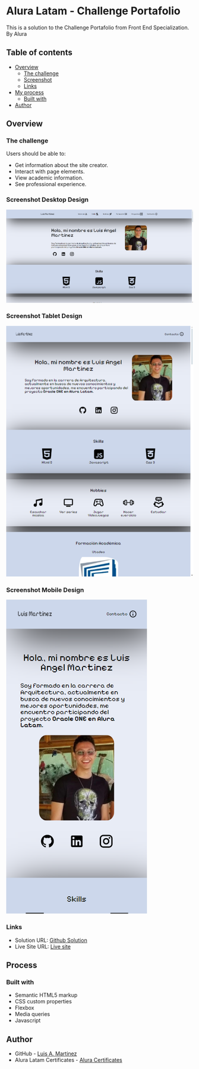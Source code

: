 # Alura Latam - Challenge Portafolio

This is a solution to the Challenge Portafolio from Front End Specialization.
By Alura 

## Table of contents

- [Overview](#overview)
  - [The challenge](#the-challenge) 
  - [Screenshot](#screenshot)
  - [Links](#links)
- [My process](#my-process)
  - [Built with](#built-with)
- [Author](#author)

## Overview

### The challenge

Users should be able to:

- Get information about the site creator.
- Interact with page elements.
- View academic information.
- See professional experience.

### Screenshot Desktop Design

![](/img/desktop-design.png)

### Screenshot Tablet Design

![](/img/tablet-design.png)

### Screenshot Mobile Design

![](/img/mobile-design.png)


### Links

- Solution URL: [Github Solution](https://github.com/LuisAngel96/Portafolio)
- Live Site URL: [Live site](https://luisangel96.github.io/Portafolio/)

## Process

### Built with

- Semantic HTML5 markup
- CSS custom properties
- Flexbox
- Media queries
- Javascript

## Author

- GitHub - [Luis A. Martinez](https://github.com/LuisAngel96)
- Alura Latam Certificates - [Alura Certificates](https://app.aluracursos.com/user/luisangelml/fullCertificate/b162b7a6aa737957ee4cd25bbad77fdd)

